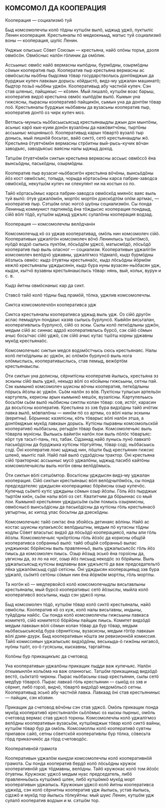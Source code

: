## КОМСОМОЛ ДА КООПЕРАЦИЯ

Кооперация — социализмӧ туй

Быд комсомолечлы колӧ тӧдны кутшӧм вылӧ, ыджыд уджӧ, пуктыліс Ленин кооперация. Крестьяналы пӧ медкокньыд, матыс туй социализмӧ воны — кооперация, шуліс Ленин.

Унджык олысьыс Сӧвет Союзын — крестьяна, найӧ олӧны торъя, дзоля овмӧсӧн. Овмӧсныс налӧн гӧлиник да омӧлик.

Ассьыныс овмӧс найӧ вермасны кыпӧдны, бурмӧдны, озырмӧдны сӧмын кооператив пыр. Кооператив пыр крестьяна вермасны ас овмӧсыслы ньӧбны быдсяма тӧвар государстволысь донтӧмджык да бурджык купеч лавкаын дорысь: кӧйдыстӧ, видз-му уджалан машинатӧ; быдтор позьӧ ньӧбны уджӧн. Кооперативыд абу частнӧй купеч. Сэн став шленыс, пайщикыс — кӧзяин. Мый лишалӧ, кутшӧм воас барыш, кооператив видзӧ крестьяна овмӧс кыпӧдӧм вылӧ. Кымын уна гижсясны, пырасны кооперативӧ пайщикӧн, сымын уна да донтӧм тӧвар лоӧ. Крестьяналы бурджык ньӧбавны да вузасьны кооператив пыр, кооператив донтӧ оз чирк купеч моз.

Ветлысь-мунысь ньӧбасьысьясыд крестьянаыдлы джын дон мынтӧны, асьныс карӧ кык-куим донӧн вузалӧны да нажӧвитчӧны, тыртӧны ассьыныс мошнянысӧ. Кооперативыд карын тӧвартӧ вузалӧ тыр донысь, мый лишнӧй босьтас, вайӧ сиктӧ, сетӧ крестьянаыдлы жӧ. Крестьяна ӧтувтчӧмӧн вермасны стрӧитны вый-рысь-кучик вӧчан заводъяс, заводъясыс ваясны налы ыджыд докод.

Татшӧм ӧтувтчӧмӧн сиктын крестьяна вермасны ассьыс овмӧссӧ ёна вынсьӧдны, паськӧдны, озырмӧдны.

Кооператив пыр вузасиг-ньӧбасигӧн крестьяна вӧчӧны, вынсьӧдӧны йӧз кост овмӧсъяс, топыда, чорыда кӧртасьӧны карса пабрик-заводса овмӧскӧд, некутшӧм купеч ни спекулянт ни на костын оз ло.

Тайӧ кӧртасьӧмыс карса пабрик-заводса овмӧскӧд миянӧс ваяс выль туй вылӧ: ӧтув уджалӧмӧн, мортӧс мортӧн дзескӧдтӧм олӧм артмас, — кооператив пыр. Сэтшӧм олас ногсӧ шуӧны социализмӧн. Сы понда Лениныд коммунист партиякӧд ёна тӧждысис кооперация пондаыд, сійӧ вӧлі тӧдӧ, кутшӧм ыджыд уджъяс сулалӧны кооперация водзад.

Кооперация — комсомолечлы велӧдчанін

Комсомолечыд кӧ оз уджав кооперативад, омӧль нин комсомолеч сійӧ. Кооперативын уджалігӧн комсомолеч вӧчӧ Ленинлысь тшӧктӧмсӧ, нуӧдӧ водзӧ сылысь пуктӧм, лӧсьӧдӧм уджсӧ, матысмӧдӧ, лӧсьӧдӧ кооператив пыр выль оласног — социализм. Кооперативын уджалігӧн комсомолеч велӧдчӧ уджавны, уджалігмоз тӧдмалӧ, кыдз бурмӧдны йӧзлысь овмӧс: кыдз ӧтувтны крестьянаӧс, кыдз лӧсьӧдны йӧрмӧм кежлӧ крестьяналы удждысянін, кыдз бура нуны вузасян-ньӧбасян удж, кыдзи, кытчӧ вузавны крестьянаыслысь тӧвар: нянь, вый, кольк, вурун и с. в.

Кыдз йитны овмӧснаныс кар да сикт.

Ставсӧ тайӧ колӧ тӧдны быд прамӧй, тӧлка, уджлив комсомолечлы.

Сиктса комсомолечлӧн кооперативса удж

Сиктса крестьяналы кооперативса уджыд выль удж. Оз сійӧ другӧн аслас пемыдлун пондаыс казяв сылысь бурлунсӧ. Кывйӧн висьталан, кооперативлысь бурлунсӧ, сійӧ оз эскы. Сылы колӧ петкӧдлыны уджӧн, медым сійӧ ас синнас аддзӧ кооперативлысь бурсӧ, сэк сійӧ сӧмын ачыс босьтчас сійӧ уджӧ, сэк сійӧ ачыс кутас тшӧтш корны уджавны мукӧд крестьянаӧс.

Комсомолечьяс сиктын медся водзмӧстчысь сюсь крестьянаяс. Налы колӧ петкӧдлыны ас уджӧн, ас олӧмӧн бурлунсӧ выль нога олӧмыслысь, кооперативыслысь, став пемыд, вежӧртӧм крестьянаыслы.

Ӧти сиктын уна долисны, сёрнитісны кооператив йылысь, крестьяна эз эскыны сійӧ выль уджӧ, некыдз вӧлі оз кӧсйыны гижсьыны, сетны пай. Сэк кымынкӧ комсомолеч шуисны вӧчны кооператив, петкӧдлыны пӧрысь йӧзлы ас уджӧн. Сьӧм налӧн эз вӧв. Пуктісны тулысын артельӧн картупель, керисны арын кымынкӧ мешӧк, вузалісны. Картупельысь босьтӧм сьӧм вылӧ ньӧбисны сиктлы колан тӧвар: сов, истӧг, карасин да восьтісны кооператив. Крестьяна эз зэв бура видзӧдны тайӧ ичӧтик лавка вылӧ, мӧвпалӧны — нинӧм пӧ оз артмы, оз вӧлі налы эскыны (веритны). Бӧрыннас казялісны, кӧть тӧварыс вӧлі налӧн этша, а донтӧмджык мукӧд лавкаын дорысь. Кутісны пыравны комсомольскӧй кооперативӧ ньӧбасьны, регыдӧн тӧвар быри. Комсомолечьяс выль тӧварла мунісны. Выльысь вайигӧн налӧн лои выль пӧлӧс тӧваръяс: кӧрт тув тасьті-пань, гез, табак. Сідзинад найӧ лунысь лунӧ лавкатӧ паськӧдісны да бурджыка кутісны тӧргуйтны, тӧвар соді, ньӧбасьысь соді. Ӧні кооператив лоис ыджыд нин, пӧшти быд крестьянин гижсис шленӧ, мынтіс пай. Найӧ пай вылӧ судзӧдісны трактор. Ӧні крестьяна сійӧ тракторнас ассьыныс мусӧ уджалӧны, ыджыд пасибӧ кайтӧны комсомолечьяслы выль ногӧн овны велӧдӧмысь.

Ӧти сиктын вӧлі сэтшӧмтор. Восьтісны удждысян видз-му уджалан кооперация. Сійӧ сиктын крестьянаыс вӧлі велӧдчытӧмӧсь, сы понда председателяс удждысян кооперацияас бӧрйисны озыр купечӧс. Купечыд сьӧмтӧ кутіс удждыны сӧмын озыр йӧзлы. Гӧль йӧз пырджык тыртӧм киӧн, сьӧм налы вӧлі оз сет. Кватитчим да бӧрыннас со мый лои. Кымынкӧ крестьянин удждысьӧм сьӧм помысь озырмисны, овмӧснысӧ вынсьӧдісны да паськӧдісны да кутісны гӧль крестьянасӧ увтыртны, ас кипод улас босьтны да дзескӧдны.

Комсомолечьяс тайӧ сиктас ёна збойӧсь детинаяс вӧліны. Найӧ ас костас шуисны кулакъясӧс велӧдыштны, медым пӧ кутасны тӧдны кодлы Сӧвет власьтыс видзӧ да лӧсьӧдӧ кооперациясӧ, налы али гӧль йӧзлы. Комсомолечьяс чукӧртісны гӧль йӧзӧс да корисны общӧй кооперативса собранньӧ вылӧ: тайӧ общӧй собранньӧ вылас унджыкнас бӧрйисны выль правленньӧ, выль уджалысьясӧс гӧль йӧз пиысь да комсомолеч пиысь. Озыр йӧзыд эськӧ ёна горзісны да, увгисны да, эз ло на ног, озыр йӧз письыд некодӧс эз бӧрйыны. Выль уджалысьясыд кутісны видлавны важ уджъястӧ да важ председательтӧ лёка уджалӧмсьыд судӧ сетісны. Ӧні удждысян кооперацияыд зэв бура уджалӧ, сьӧмтӧ сетӧны сӧмын нин ёна йӧрмӧм мортлы, гӧль мортлы.

Та ногӧн кӧ — медпервойсӧ колӧ комсомолечыдлы висьтавлыны крестьяналы, мый бурсӧ кооперативыс сетӧ йӧзыслы, мыйла колӧ кооперативсӧ восьтыны, кыдз сэн уджсӧ нуны.

Быд комсомолеч тӧдӧ, кутшӧм тӧвар колӧ сиктӧ крестьяналы, найӧ овмӧслы. Кооператив кӧ оз куж, колӧ налы висьтавны, индыны, туйдӧдны найӧс. Сы понда колӧ комсомолечлы гижсьыны лавкаса комитетӧ, сійӧ комитетсӧ бӧрйӧны пайщик пиысь. Комитет видзӧдӧ медым лавкаын вӧлі сӧмын колан тӧвар да бур тӧвар, медым ньӧбасьысьяскӧд бура сёрнитісны, вузасисны, медым гӧгӧр лавкаын вӧлі дзим-дзурк. Быд кооперативын нӧшта эм ревизионнӧй комиссия. Тайӧ комиссияын уджалысьяс видзӧдӧны, веськыда-ӧ гижӧны нигаясӧ, нуӧны тшӧт, оз-ӧ гусясьны, кыскавны, таргайтны.

Колӧны бур прикащикъяс да счетовод

Уна кооперативын уджалӧны прикащик пыдди важ купечьяс. Налӧн ӧткымынлӧн кольӧма на важ оланногыс. Татшӧм прикащикыд видзӧдӧ вестӧ, сьӧктатӧ чиркны. Пырас ньӧбасьны озыр крестьянин, сылы сетӧ медбур тӧварсӧ. Пырас лавкаӧ гӧль крестьянин — сыкӧд оз зэв и сёрнит, либӧ горзӧ, видчӧ, тӧвартӧ видзӧдӧ медомӧльсӧ сетны. Кооперативыд эськӧ абу частнӧй лавка. Лавкаад ӧні став крестьяниныс — пайщик, сэн кӧзяин.

Прикащик да счетовод вӧчӧны сэн став уджсӧ. Омӧль прикащик понда мукӧд кооперативӧ крестьяналӧн сьӧлӧмыс оз кыскы пырныс, омӧль счетовод вермас став уджсӧ торкны. Комсомолечлы колӧ уджалігмоз велӧдны кооперативын вузасьӧм, кутшӧмджык тӧвар колӧ сиктӧ вайны, кутшӧм тӧвар бур да омӧль. Комсомоллы колӧ кооперативӧ сувтны прилавок сайӧ, сетны сӧветскӧй кооперативлы бур тӧлка, сӧвесьта гӧрд приказчикӧс да гӧрд счетоводӧс.

Кооперативнӧй грамота

Кооперативын уджалӧм кындзи комсомолечлы колӧ кооперативнӧй грамота. Сы понда кооператив бердӧ колӧ лӧсьӧдны кружок кооперативнӧй удж тӧдмавны, велӧдны. Тайӧ кружокас колӧ том йӧзӧс ӧтувтны. Кружокас уджсӧ медым нуас председатель, либӧ правленньӧысь кутшӧмкӧ шлен, либӧ кутшӧмкӧ мукӧд морт кооперативын уджалысь. Кружокын уджсӧ колӧ йитны кооперативса уджкӧд, сэн колӧ сёрнитны кооператив удж йылысь, устав йылысь, сідзжӧ и мукӧд тор йылысь тӧлкуйтны: мый шуис Ленин, кутшӧм удж сулалӧ кооператив водзын и м. сэтшӧм тор.


